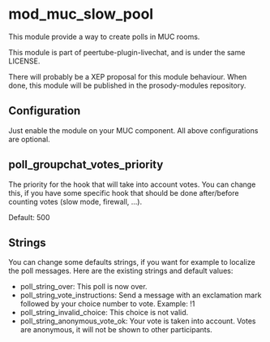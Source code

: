 <!--
SPDX-FileCopyrightText: 2024 John Livingston <https://www.john-livingston.fr/>
SPDX-License-Identifier: AGPL-3.0-only
-->
# mod_muc_slow_pool

This module provide a way to create polls in MUC rooms.

This module is part of peertube-plugin-livechat, and is under the same LICENSE.

There will probably be a XEP proposal for this module behaviour. When done, this module will be published in the prosody-modules repository.

## Configuration

Just enable the module on your MUC component.
All above configurations are optional.

## poll_groupchat_votes_priority

The priority for the hook that will take into account votes.
You can change this, if you have some specific hook that should be done after/before counting votes (slow mode, firewall, ...).

Default: 500

## Strings

You can change some defaults strings, if you want for example to localize the poll messages.
Here are the existing strings and default values:

* poll_string_over: This poll is now over.
* poll_string_vote_instructions: Send a message with an exclamation mark followed by your choice number to vote. Example: !1
* poll_string_invalid_choice: This choice is not valid.
* poll_string_anonymous_vote_ok: Your vote is taken into account. Votes are anonymous, it will not be shown to other participants.
